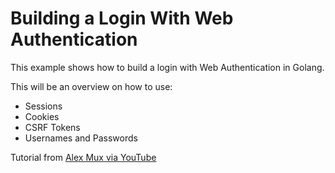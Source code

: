 # Building a Login With Web Authentication

This example shows how to build a login with Web Authentication in Golang.

This will be an overview on how to use:
- Sessions
- Cookies
- CSRF Tokens
- Usernames and Passwords

Tutorial from [Alex Mux via YouTube](https://www.youtube.com/watch?v=OmLdoEMcr_Y)